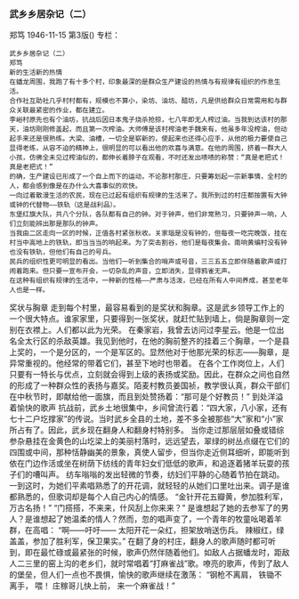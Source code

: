 ### 武乡乡居杂记（二）
郑笃
1946-11-15
第3版()
专栏：

    武乡乡居杂记（二）
    郑笃
    新的生活新的热情
    在蟠龙周围，我跑了有十多个村，印象最深的是群众生产建设的热情与有规律有组织的作息生活。
    合作社互助社几乎村村都有，规模也不算小，染坊、油坊、醋坊，凡是供给群众日常需用和与群众关联最紧密的作业，都在建立。
    李峪村原先也有个油坊，抗战后因日本鬼子烧杀抢掠，七八年即无人榨过油。当我到达该村的那天，油坊刚刚修盖起，而且第一次榨油。大师傅是该村榨油老手魏来有，他虽多年没榨油，但动起手来还是很熟练。大梁、油槽，一切全是崭新的，使起来也还得心应手，从他的极力要使自己显得老练，从容不迫的精神上，很明显的可以看出他的欢喜与满意。在他的周围，挤着一群大人小孩，仿佛全未见过榨油似的，都伸长着脖子在观看，不时还发出啧啧的称赞：“真是老把式！真是老把式！”
    的确，生产建设已形成了一个自上而下的运动，不论那村那庄，只要筹划起一宗新事情，全村的人，都会感到像是在办什么大喜事似的欢快。
    一向过着散漫生活的农民，现在已过起有组织有规律的生活来了。我所到过的村庄都按置有大钟或钟的代替物——铁轨（这是战利品）。
    东堡红旗大队，共八个分队，各队都有自己的钟。对于钟声，他们非常熟习，只要钟声一响，人们立刻能辨出那是那队的钟声。
    当我由二区走向一区的时候，正值各村紧张秋收。关家瑙是没有钟的，但每夜一吃完晚饭，挂在村当中高地上的铁轨，即当当当的响起来。为了突击割谷，他们是每夜集会。南响黄编村没有钟也没有铁轨，但他们有自己的号兵。
    民兵的组织性更可明显的看出。当他们一听到集合的哨声或号音，三三五五立即伴随着歌声或打闹着跑来。但只要一宣布开会，一切杂乱的声音，立即消失，显得鸦雀无声。
    在这种有组织有规律的生活中，一种新的性格——严肃与活泼，已经在所有人中间养成，甚至老年人也是一样。
  奖状与胸章
    走到每个村里，最容易看到的是奖状和胸章。这是武乡领导工作上的一个很大特点。谁家家里，只要得到一张奖状，就赶忙贴到墙上，倘是胸章则一定别在衣襟上。人们都以此为光荣。
    在秦家岩，我曾去访问过李星云。他是一位出名全太行区的杀敌英雄。我见到他时，在他的胸前整齐的挂着三个胸章，一个是县上奖的，一个是分区的，一个是军区的。显然他对于他那光荣的标志——胸章，是异常重视的。他经常的带着它们，甚至下地时也带着。
    在各个工作岗位上，人们只要有一特长与优点，立刻就会得到上级的表扬或奖励。因此，在群众之间也自然的形成了一种群众性的表扬与嘉奖。陌麦村教员姜国祯，教学很认真，群众干部们在中秋节时，即献给他一面旗，而且到处赞扬着：“那可是个好教员！”
  到处洋溢着愉快的歌声
    抗战前，武乡土地很集中，乡间曾流行着：“四大家，八小家，还有七十二户圪撑家”的传说。当时武乡全县的土地，差不多全被那些“大”家和“小”家所占有了。因此，武乡现在翻身人和翻身村特别多。
    当你走过那层层如叠或错综参杂悬挂在金黄色的山圪梁上的美丽村落时，远远望去，翠绿的树丛点缀在它们的四围或中间，那种恬静幽美的景象，真使人留步，但当你走近侧耳细听，即能听到依在门边作活或坐在树荫下纺线的青年妇女们低低的歌声，和追逐着猪羊玩耍的孩子们的嘈叫声。
    纺车嗡嗡的发出轻微的节奏，纺妇们平静的心随着节拍在跳动。一到这时，为她们平素唱熟悉了的开花调，就轻轻的从她们口里吐出来。调子是谁都熟悉的，但歌词却是每个人自己内心的情感。
    “金针开花五瓣黄，参加胜利军，万古名扬！”
    “门搭搭，不来来，什风刮上你来来？”
    是谁想起了她的去参军了的男人？是谁想起了她温柔的情人？然而，忽的唱声变了，一个青年的牧童吆喝着羊群，在高唱：
    “啊——吁吁——
    太阳开花一朵红，担架放哨送伤兵。
    辣椒红，绿盖盖，参加了胜利军，保卫果实。”
    在翻了身的村庄，翻身人的歌声随时都可听到，即在最忙碌或最紧张的时候，歌声仍然伴随着他们。如敌人占据蟠龙时，距敌人二三里的窑上沟的老乡们，就时常唱着“打麻雀战”歌。嘹亮的歌声，传到了敌人的堡垒，但人们一点也不畏惧，愉快的歌声继续在激荡：
    “钢枪不离肩，
      铁锄不离手，
      喂！
      庄稼哥儿快上前，
      来一个麻雀战！”
